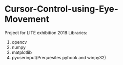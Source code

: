 # Cursor-Control-using-Eye-Movement
Project for LITE exhibition 2018
Libraries:
1. opencv
2. numpy
3. matplotlib
4. pyuserinput(Prequesites pyhook and winpy32)
